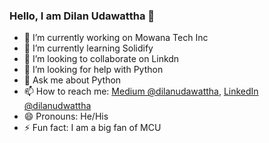 ### Hello, I am Dilan Udawattha 👋



- 🔭 I’m currently working on Mowana Tech Inc
- 🌱 I’m currently learning Solidify
- 👯 I’m looking to collaborate on Linkdn
- 🤔 I’m looking for help with Python
- 💬 Ask me about Python
- 📫 How to reach me: [Medium @dilanudawattha](https://medium.com/@iamdilanudawattha),
[LinkedIn @dilanudwattha](https://www.linkedin.com/in/dilan-u-844134204/)
- 😄 Pronouns: He/His
- ⚡ Fun fact: I am a big fan of MCU

